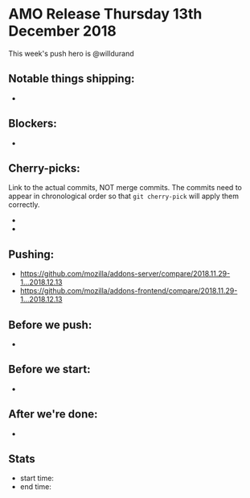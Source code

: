# AMO Release Thursday 13th December 2018

This week's push hero is @willdurand

## Notable things shipping:

*

## Blockers:

* 

## Cherry-picks:

Link to the actual commits, NOT merge commits. The commits need to appear
in chronological order so that `git cherry-pick` will apply them correctly.

* 
* 

## Pushing:


* https://github.com/mozilla/addons-server/compare/2018.11.29-1...2018.12.13
* https://github.com/mozilla/addons-frontend/compare/2018.11.29-1...2018.12.13



## Before we push:

*

## Before we start:

*

## After we're done:

* 

## Stats

* start time:
* end time:
